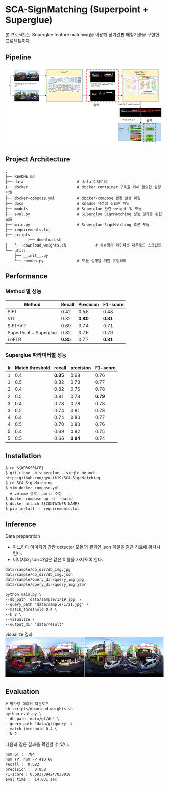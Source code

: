 # SCA-SignMatching (Superpoint + Superglue)
본 프로젝트는 Superglue feature matching을 이용해 상가간판 매칭기술을 구현한 프로젝트이다.
## Pipeline
![img.png](docs/images/pipeline.png)
## Project Architecture
```shell
.
├── README.md
├── data                        # data 디렉토리
├── docker                      # docker container 구축을 위해 필요한 설정파일
├── docker-compose.yml          # docker-compose 환경 설정 파일
├── docs                        # Readme 작성에 필요한 파일
├── models                      # Superglue 관련 weight 및 모듈
├── eval.py                     # Superglue SignMatching 성능 평가를 위한 모듈
├── main.py                     # Superglue SignMatching 추론 모듈
├── requirements.txt            
├── scripts      
          ├── download.sh              
│   └── download_weights.sh             # 성능평가 데이터셋 다운로드 스크립트
└── utils
    ├── __init__.py
    └── common.py               # 모듈 실행을 위한 유틸리티

```

## Performance
### Method 별 성능
|Method| Recall   | Precision | F1-score |
|------|----------|-----------|----------|
|SIFT| 0.42     | 0.55      | 0.48     |
|VIT| 0.82     | **0.80**  | **0.81**     |
|SIFT+VIT| 0.69     | 0.74      | 0.71     |
|SuperPoint + Superglue| 0.82     | 0.76      | 0.79     |
|LoFTR| **0.85** | 0.77      | **0.81** |
### Superglue 파라미터별 성능

| k   | Match threshold | recall   | precision | F1-score |
|-----|-----------------|----------|-----------|----------|
| 1   | 0.4             | **0.85** | 0.68      | 0.76     |
| 1   | 0.5             | 0.82     | 0.73      | 0.77     |
| 2   | 0.4             | 0.82     | 0.76      | 0.78     |
| 2   | 0.5             | 0.81     | 0.78      | **0.79** |
| 3   | 0.4             | 0.78     | 0.78      | 0.78     |
| 3   | 0.5             | 0.74     | 0.81      | 0.78     |
| 4   | 0.4             | 0.74     | 0.80      | 0.77     |
| 4   | 0.5             | 0.70     | 0.83      | 0.76     |
| 5   | 0.4             | 0.69     | 0.82      | 0.75     |
| 5   | 0.5             | 0.66     | **0.84**  | 0.74     |

## Installation
```shell
$ cd ${WORKSPACE}
$ git clone -b superglue --single-branch https:github.com/gyusik19/SCA-SignMatching
$ cd SCA-SignMatching
$ vim docker-compose.yml
  # volume 경로, ports 수정
$ docker-compose up -d --build
$ docker attach ${CONTAINER NAME}
$ pip install -r requirements.txt
```
## Inference
Data preparation

- 파노라마 이미지와 간판 detector 모듈의 결과인 json 파일을 같은 경로에 위치시킨다.
- 이미지와 json 파일은 같은 이름을 가지도록 한다.

```shell
data/sample/db_dir/db_img.jpg
data/sample/db_dir/db_img.json
data/sample/query_dir/query_img.jpg
data/sample/query_dir/query_img.json
```
```shell
python main.py \
--db_path 'data/sample/1/19.jpg' \
--query_path 'data/sample/1/21.jpg' \
--match_threshold 0.4 \
--k 2 \
--visualize \
--output_dir 'data/result'
```
visualize 결과
![img.png](docs/images/img.png)

## Evaluation
```shell
# 평가용 데이터 다운로드
sh scripts/download_weights.sh
python eval.py \
--db_path 'data/gt/db' \
--query_path 'data/gt/query' \
--match_threshold 0.4 \
--k 2
```
다음과 같은 결과를 확인할 수 있다.

```shell
num GT :  704
num TP, num FP 410 68
recall :  0.582
precision :  0.858
F1-score : 0.6937394247038918
eval time :  14.831 sec
```
